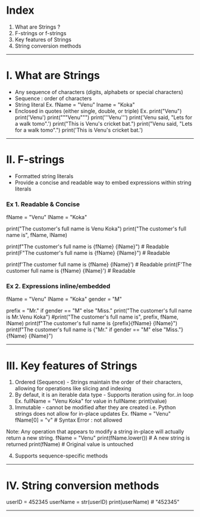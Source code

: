 # Index
1. What are Strings ?
2. F-strings or f-strings
3. Key features of Strings
4. String conversion methods
-----------------------------------------------------------------------------------------------------------------------------------------------------------------------------------------------------------------
# I. What are Strings 
 - Any sequence of characters (digits, alphabets or special characters)
 - Sequence : order of characters
 - String literal
   Ex. fName = "Venu"
       lname = "Koka"
 - Enclosed in quotes (either single, double, or triple)
   Ex. print("Venu")
       print('Venu')
       print("""Venu""")
       print('''Venu''')
       print('Venu said, "Lets for a walk tomo".')
       print("This is Venu's cricket bat.")
       print("Venu said, \"Lets for a walk tomo\".")
       print('This is Venu\'s cricket bat.')
-----------------------------------------------------------------------------------------------------------------------------------------------------------------------------------------------------------------   
# II. F-strings
 -  Formatted string literals
 -  Provide a concise and readable way to embed expressions within string literals

### Ex 1. Readable & Concise
fName = "Venu"
lName = "Koka"

print("The customer's full name is Venu Koka")
print("The customer's full name is", fName, lName)

print(f"The customer's full name is {fName} {lName}")  # Readable
print(F"The customer's full name is {fName} {lName}")  # Readable

print(f'The customer full name is {fName} {lName}')  # Readable
print(F'The customer full name is {fName} {lName}')  # Readable

### Ex 2. Expressions inline/embedded
fName = "Venu"
lName = "Koka"
gender = "M"

prefix = "Mr." if gender == "M" else "Miss."
print("The customer's full name is Mr.Venu Koka")
#print("The customer's full name is", prefix, fName, lName)
print(f"The customer's full name is {prefix}{fName} {lName}")
print(f"The customer's full name is {"Mr." if gender == "M" else "Miss."}{fName} {lName}")

-----------------------------------------------------------------------------------------------------------------------------------------------------------------------------------------------------------------
# III. Key features of Strings
1. Ordered (Sequence) - Strings maintain the order of their characters, allowing for operations like slicing and indexing
2. By defaut, it is an iterable data type - Supports iteration using for..in loop 
Ex. fullName = "Venu Koka"
    for value in fullName:
       print(value)
3. Immutable - cannot be modified after they are created
   i.e. Python strings does not allow for in-place updates
Ex. fName = "Venu"
    fName[0] = "v"   # Syntax Error : not allowed  

Note: Any operation that appears to modify a string in-place will actually return a new string. 
fName = "Venu"
print(fName.lower())   # A new string is returned
print(fName)           # Original value is untouched

4. Supports sequence-specific methods
-----------------------------------------------------------------------------------------------------------------------------------------------------------------------------------------------------------------
# IV. String conversion methods
userID = 452345
userName = str(userID)
print(userName)  # "452345"

-----------------------------------------------------------------------------------------------------------------------------------------------------------------------------------------------------------------



